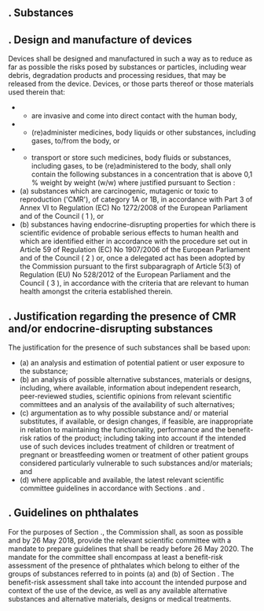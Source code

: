 ## . Substances
## . Design and manufacture of devices
Devices  shall  be  designed  and  manufactured  in  such  a  way  as  to  reduce  as  far  as  possible  the  risks  posed  by substances  or  particles,  including  wear  debris,  degradation  products  and  processing  residues,  that  may  be released from the device.
Devices, or  those parts thereof or  those materials used therein that:
- -  are invasive and come into direct contact with the human body,
- -  (re)administer medicines, body liquids or other substances, including gases, to/from the body, or
- -  transport  or  store  such  medicines,  body  fluids  or  substances,  including  gases,  to  be  (re)administered  to  the body,
shall  only  contain  the  following  substances  in  a  concentration  that  is  above  0,1  %  weight  by  weight  (w/w) where justified pursuant to Section :
- (a)   substances  which  are  carcinogenic,  mutagenic  or  toxic  to  reproduction  ('CMR'),  of  category  1A  or  1B,  in accordance  with  Part  3  of  Annex  VI  to  Regulation  (EC)  No  1272/2008  of  the  European  Parliament  and  of the Council  ( 1 ),  or
- (b)   substances  having  endocrine-disrupting properties  for  which  there  is  scientific  evidence  of  probable  serious effects  to  human  health  and  which  are  identified  either  in  accordance  with  the  procedure  set  out  in Article  59  of  Regulation  (EC)  No  1907/2006  of  the  European  Parliament  and  of  the  Council  ( 2 )  or,  once a  delegated  act  has  been  adopted  by  the  Commission  pursuant  to  the  first  subparagraph  of  Article  5(3)  of Regulation  (EU)  No  528/2012  of  the  European  Parliament  and  the  Council  ( 3 ),  in  accordance  with  the criteria that are relevant to human health amongst the criteria established therein.
## . Justification regarding the presence of CMR and/or endocrine-disrupting substances
The justification for  the presence of such substances shall be based upon:
- (a)   an  analysis and estimation of potential patient or  user exposure to the substance;
- (b)   an  analysis  of  possible  alternative  substances,  materials  or  designs,  including,  where  available,  information about  independent  research,  peer-reviewed  studies,  scientific  opinions  from  relevant  scientific  committees and an analysis of the availability of such alternatives;
- (c)   argumentation  as  to  why  possible  substance  and/  or  material  substitutes,  if  available,  or  design  changes,  if feasible,  are  inappropriate  in  relation  to  maintaining  the  functionality,  performance  and  the  benefit-risk ratios  of  the  product;  including  taking  into  account  if  the  intended  use  of  such  devices  includes  treatment of children  or treatment  of  pregnant  or  breastfeeding  women  or treatment  of  other patient  groups considered particularly vulnerable to such substances and/or materials; and
- (d)   where  applicable  and  available,  the  latest  relevant  scientific  committee  guidelines  in  accordance  with Sections . and .
## . Guidelines on phthalates
For  the purposes of Section ., the Commission shall, as soon as possible and by 26 May 2018, provide the relevant scientific  committee with a mandate to prepare guidelines that shall be ready before 26 May 2020. The mandate  for  the  committee  shall  encompass  at  least  a  benefit-risk  assessment  of  the  presence  of  phthalates which  belong  to  either  of  the  groups  of  substances  referred  to  in  points  (a)  and  (b)  of  Section  .  The benefit-risk  assessment  shall  take  into  account  the  intended  purpose  and  context  of  the  use  of  the  device,  as well  as  any  available  alternative  substances  and  alternative  materials,  designs  or  medical  treatments.  